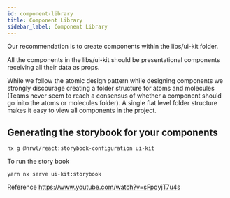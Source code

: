 ```yaml
---
id: component-library
title: Component Library
sidebar_label: Component Library
---
```


Our recommendation is to create components within the libs/ui-kit folder.

All the components in the libs/ui-kit should be presentational components receiving all their data as props.

While we follow the atomic design pattern while designing components we strongly discourage creating a folder structure for atoms and molecules (Teams never seem to reach a consensus of whether a component should go inito the atoms or molecules folder). A single flat level folder structure makes it easy to view all components in the project.

## Generating the storybook for your components

```
nx g @nrwl/react:storybook-configuration ui-kit
```

To run the story book

```
yarn nx serve ui-kit:storybook
```

Reference
https://www.youtube.com/watch?v=sFpqyjT7u4s
